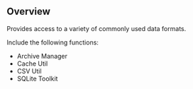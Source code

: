 ## Overview
Provides access to a variety of commonly used data formats.

Include the following functions:
- Archive Manager
- Cache Util
- CSV Util
- SQLite Toolkit